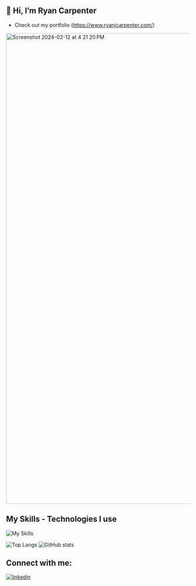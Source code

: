 ## 👋 Hi, I’m Ryan Carpenter
- Check out my portfolio (https://www.ryanjcarpenter.com/)


<img width="1285" alt="Screenshot 2024-02-12 at 4 21 20 PM" src="https://github.com/Erzyelc/Erzyelc/assets/58613915/6cac45fe-f932-4f8f-bef9-d47b75147d42">

## My Skills - Technologies I use
![My Skills](https://skillicons.dev/icons?i=js,tailwind,react,next,git,github)

![Top Langs](https://github-readme-stats.vercel.app/api/top-langs/?username=Erzyelc&theme=tokyonight)     ![GitHub stats](https://github-readme-stats.vercel.app/api?username=Erzyelc&show_icons=true&theme=tokyonight)



## Connect with me:
[![linkedin](https://skillicons.dev/icons?i=linkedin)](https://www.linkedin.com/in/ryanjcarpenter)
